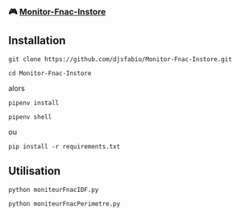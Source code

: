 ### 🎮  [Monitor-Fnac-Instore](https://github.com/djsfabio/Monitor-Fnac-Instore)

## Installation
```
git clone https://github.com/djsfabio/Monitor-Fnac-Instore.git
```
```
cd Monitor-Fnac-Instore
```
alors
```
pipenv install
```
```
pipenv shell
```
ou
```
pip install -r requirements.txt
```
## Utilisation

```
python moniteurFnacIDF.py
```
```
python moniteurFnacPerimetre.py
```

